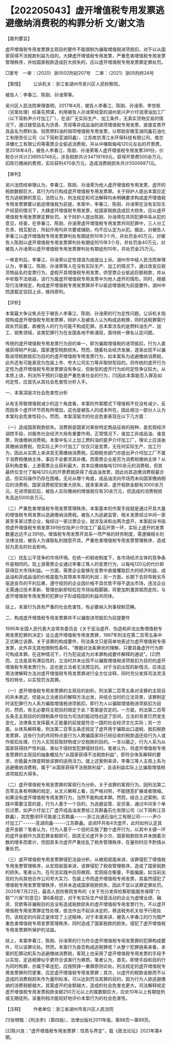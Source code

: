# 【202205043】虚开增值税专用发票逃避缴纳消费税的构罪分析 文/谢文浩

【裁判要旨】

虚开增值税专用发票罪主观目的要件不能限制为骗取增值税进项抵扣，对于以从国家获得不法税款利益为目的，大肆虚开增值税专用发票，严重危害增值税专用发票管理秩序，并给国家税款造成巨大损失的，应以虚开增值税专用发票罪定罪处罚。

□案号　一审：（2020）浙0502刑初207号　二审：（2021）浙05刑终24号

【案情】 　　公诉机关：浙江省湖州市吴兴区人民检察院。

被告人：李春江、陈刚、孙淦荣等。

吴兴区人民法院审理查明，2017年4月，被告人李春江、陈刚、孙淦荣、李世栋（另案处理）经事先预谋，利用被告人孙淦荣经营的湖州吴兴尹介圩润滑油加工厂（以下简称尹介圩加工厂），在该厂无实际生产、加工条件，无真实货物交易的情况下，通过接受品名为沥青、芳烃等非成品油的进项增值税专用发票，直接变票开具品名为燃料油、轻质燃料油的销项增值税专用发票，以帮助安徽芜湖同鑫石油化工有限责任公司（以下简称芜湖同鑫）、江苏南京清江水环保科技有限公司、南京泽臻化工有限公司等需票企业偷逃消费税，并从中赚取每吨120元左右的开票费。至2018年4月，被告人李春江、陈刚、孙淦荣等人虚开增值税专用发票391份，价税合计共计238953748元，涉及税款共计34719769元，获得开票费500余万元，扣除已缴纳的费用，实际获利470余万元，造成消费税损失共计55006871元。

【审判】

吴兴法院经审理认为，李春江、陈刚、孙淦荣为他人虚开增值税专用发票，虚开的税款数额巨大，其行为均已构成虚开增值税专用发票罪。关于辩护人提出本案应定性为逃税罪的意见，法院认为，刑法规定和司法解释均未明确要求构成虚开增值税专用发票罪要以偷逃增值税为前提，本案中，李春江、陈刚、孙淦荣在没有实际生产经营的情况下，大肆虚开增值税专用发票，给国家税款造成巨大损失，应以虚开增值税专用发票罪定罪处罚。关于辩护人提出陈刚、孙淦荣在共同犯罪中系从犯的意见，经查，在李春江、陈刚、孙淦荣虚开增值税专用发票共同犯罪中，三人分工负责、相互配合，所起作用均非次要或辅助，均不应认定为从犯。据此，对被告人李春江以虚开增值税专用发票罪判处有期徒刑10年3个月，并处罚金40万元，对被告人陈刚以虚开增值税专用发票罪判处有期徒刑10年3个月，并处罚金40万元，对被告人孙淦荣以虚开增值税专用发票罪判处有期徒刑10年，并处罚金25万元。

一审宣判后，李春江、孙淦荣以定性错误为由提出上诉。湖州市中级人民法院审理认为，李春江、陈刚、孙淦荣等人在没有实际生产、加工的情况下，通过改变应税货物品名的变票行为，虚假开具增值税专用发票，供受票企业偷逃巨额税款，并从中牟取不法收益，该行为属虚开增值税专用发票中为他人虚开的情形。同时，根据现行法律规定，构成虚开增值税专用发票罪并不以偷逃增值税为前提要件。湖州中院遂裁定驳回上诉，维持原判。

【评析】

本案最大争议焦点在于被告人李春江、陈刚、孙淦荣的行为定性问题，公诉机关指控构成虚开增值税专用发票罪，辩护人及被告人认为构成逃税罪，同时逃税罪需行政处罚前置，故被告人的行为可能不构成犯罪。且本案涉及的是燃料油生产、加工、销售领域，该类犯罪行为在全国各地不断涌现，亟待统一罪名认定问题。

传统的虚开增值税专用发票行为目的单一，即为骗取增值税的进项抵扣，行为人直接获得财产利益，国家遭受税款损失。然而，随着社会经济发展，逐渐出现不以骗取进项税款抵扣为目的的虚开增值税专用发票行为，如本案系为逃避缴纳消费税，此外还有可能表现为包装上市、夸大公司实力等非取财型目的。将传统的虚开行为定性为虚开增值税专用发票罪没有争议，但新型的虚开行为如何定性争议较大。从本质上讲，刑法所干预的只能是严重危害社会的行为，\[1\]因此本案能否入罪及如何定性，应首先从其社会危害性分析入手。

一、本案深层次社会危害性分析

从有无导致增值税减少的这个角度看，本案的作案模式下增值税不仅没有减少，反而因多个虚开环节而有所增加，这也是被告人的成本所在，因此相当一部分人认为本案社会危害性较小。然而，本案深层次的社会危害表现在以下几方面：

（一）造成国家税款损失。消费税是国家对某些特定商品征收的税种，是宏观经济调控手段，对服务社会经济大局有重要作用。正常情况下，谁加工非成品油、谁变票，则谁缴纳消费税。本案中名义上加工燃料油的是尹介圩加工厂，理论上应该由其缴纳消费税，但实际上尹介圩加工厂仅仅只是变票，无任何实际生产、加工行为，因此从实质上来讲其无需缴纳消费税。后期税务部门亦提出尹介埒加工厂不属于消费税缴纳主体，事后不会要求其补缴。而需票企业是否为消费税缴纳主体？从获利角度看，上游需票企业获利最大，其本应缴纳每吨1200余元的消费税，但其最终仅支付了每吨120元的开票费就获得了成品油发票，因此向其追缴消费税最合适，但实际操作仍存在困难。无论从哪个角度，成品油流向市场而未向国家缴纳相应的消费税，国家消费税受到重大损失，就本案来讲，虚开税款金额有3000余万元，在进项抵扣后，被告人实际缴纳的增值税仅有30余万元，但造成的消费税损失高达5000余万元。

（二）严重危害增值税专用发票管理秩序。本案基本的作案手段就是通过开具大量的增值税专用发票以逃避缴纳消费税。被告人为逃避监管，相关发票经过中间一家甚至多家过票企业，每经过一家过票企业，就涉及进和出两次虚开。本案起诉书指控虚开增值税专用发票391份仅指尹介坪加工厂最后开票一环，实际上虚开的发票数量远远不止391份。增值税专用发票开具系一项严格的财务制度，需遵循相关的法律法规，被告人为谋取私利随意开具，严重危害增值税专用发票管理秩序，造成较为恶劣的社会影响。

（三）扰乱公平竞争的市场环境。在统一的税收制度下，各市场经济主体的竞争条件是相同的。现上游需票企业通过李春江等人的变票行为，以每吨120元的代价即获得巨大市场利益。一方面，需票企业能够在变票中直接攫取巨大的经济利益，成品油和非成品油的价格差能为其带来丰厚的利润；另一方面，长期下去将导致劣币驱逐良币的不利后果，遵守规则的企业因价格不具优势不得不退出市场，违法企业无需通过技术革新、管理创新即轻松在市场站稳脚跟，将更加刺激其铤而走险，与虚开增值税专用发票的犯罪分子形成稳固的利益共同体。

综上，本案行为具有严重的社会危害性，有必要纳入刑事规制范畴。

二、构成虚开增值税专用发票罪并不以骗取进项抵扣为前提要件

1995年全国人民代表大会常务委员会《关于惩治虚开、伪造和非法出售增值税专用发票犯罪的决定》设立虚开增值税专用发票罪，1997年刑法在第二百零五条中正式确立该罪。关于该罪的构成要件，刑法条文只是简单地表述为虚开增值税专用发票，此外并无其他限制性条件。"根据对法条罪状的理解，只要具备虚开行为即可构成本罪。在这种情况下，行为犯说成为对本罪构成要件解释的通说"。\[2\]然而，立法是具有滞后性的，立法时并未出现不以骗取增值税进项抵扣为目的的虚开增值税专用发票行为，这也是立法者无法预见的。对于当前出现的新情况，应该运用法律解释方法对虚开增值税专用发票罪进行全方位诠释，同时充分发挥司法灵活性的特长，以实现罚当其罪。

（一）虚开增值税专用发票罪的主观目的剖析。刑法第二百零五条对该罪的主观目的并未表述，但是从立法者目的解释方法出发，并结合当时的立法背景，该罪制定时该犯罪行为人系为骗取增值税进项抵扣，即行为人以骗取增值税进项抵扣为目的，然而，有无必要将主观目的限定于此？答案是否定的。一方面，刑法第二百零五条无主观目的的限制条件恰恰为司法的能动性创造了空间，立法的背景已然发生变化，法律条文发挥最大正能量的前提是符合一国的社会经济文化实际；另一方面，从体系解释看，刑法第二百零五条还规定了虚开用于骗取出口退税、抵扣税款发票罪，这些行为的共同特点是行为人欺骗国家将已经征收的税款退还给行为人或作抵扣处理，行为人实现获取财物或少交税款的目的。一言以蔽之，行为人系为从国家获得财产性利益，类似于侵财型犯罪侵财目的。笔者认为，将虚开增值税专用发票罪的主观目的抽象概括为"从国家获得不法税款利益"，即符合体系解释的要求，亦能最大限度释放该罪的适用活力。就上述案例来讲，李春江等人主观上系为逃避缴纳消费税，属于"从国家获得不法税款利益"，且该利益实际上比骗取增值税进项抵扣大得多。

（二）虚开增值税专用发票罪的客观行为分析。关于该罪的客观行为，因刑法第二百零五条有明确的规定，从文义解释上看，应严格对照，不能随意扩展或者限缩。如果没有虚开增值税专用发票行为，当然不能构成本罪。然而，结合上述案例，实践中需要注意的是，行为人基于一个目的，为逃避监管、反侦查，通过中间多个单位过票，如尹介圩加工厂虚开成品油发票给江苏群鑫石化有限公司（以下简称江苏群鑫），其完整闭环可能是江苏群鑫------浙江兆通石油化工有限公司------尹介圩加工厂------芜湖同鑫------江苏群鑫。该闭环共有4次虚开，此时如何认定其虚开金额？笔者认为，行为人基于一个目的实施了数个虚开行为，以其中关键一环的虚开金额作为其犯罪金额即可，因其无论虚开多少次，国家税款损失并未随着次数的增多而累计，但因其多次虚开严重扰乱了税务管理秩序，在量刑时应予酌情从重处罚。

（三）虚开增值税专用发票罪侵犯法益分析。从微观层面来讲，该罪侵犯了增值税专用发票管理秩序，从宏观层面来讲，该罪侵犯了税收管理秩序，造成了国家税款的损失。笔者认为，在司法实践中应将微观、宏观结合衡量，不能偏废。如当前出现的为向其他合作公司夸大实力、包装上市而虚开增值税专用发票，其虽然侵犯了增值税专用发票管理秩序，但并未造成国家税款损失，因此不宜以该罪定罪处罚。2020年7月22日，最高人民检察院发布的《关于充分发挥检察职能服务保障"六稳""六保"的意见》第6条规定，对于有实际生产经营活动的企业为虚增业绩、融资、贷款等非骗税目的且没有造成税款损失的虚开增值税专用发票行为，不以虚开增值税专用发票罪定性处理，依法作出不起诉决定的，移送税务机关给予行政处罚。该规定的内容正是体现了上述精神。对于本案来讲，被告人李春江的行为既严重危害增值税专用发票管理秩序，同时造成了国家税款的损失，侵犯了虚开增值税专用发票罪所保护的法益。

综上，本案李春江、陈刚、孙淦荣的行为符合虚开增值税专用发票罪的犯罪构成要件，可以该罪论处。然而，本案行为是否构成逃税罪呢？从整个犯罪链条来看，本案的犯罪动机系为逃避缴纳消费税，客观上也采用了虚开增值税专用发票的手段予以实现，定逃税罪似乎更符合该类行为罪质。笔者认为，首先，即使手段和目的行为同时构罪，亦属于牵连犯，应按照择一重罪原则论处。刑法规定的虚开增值税专用发票罪刑罚更重，应定虚开增值税专用发票罪；其次，以虚开的税款金额而不以造成的消费税损失作为量刑标准，可以达到罚当其罪的目的，因为行为人欲逃避缴纳的消费税额越大，其需虚开的金额越大，造成的社会危害也更大。司法解释规定虚开增值税专用发票税款金额250万元以上的属数额巨大，应处10年以上有期徒刑或无期徒刑，该量刑档次能较好地评价本案行为的社会危害性。

【注释】 　　作者单位：浙江省湖州市吴兴区人民法院

\[1\]张明楷：《刑法学》（第四版），法律出版社2011年版，第88页～第89页。

\[2\]陈兴良："虚开增值税专用发票罪：性质与界定"，载《政法论坛》2021年第4期。